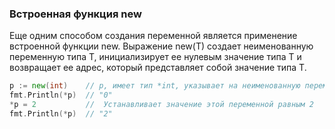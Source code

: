 ### Встроенная функция new  

Еще одним способом создания переменной является применение встроенной функции new.
Выражение new(T) создает неименованную переменную типа T,
инициализирует ее нулевым значение типа T и возвращает ее адрес,
который представляет собой значение типа T.
```go
p := new(int)    // p, имеет тип *int, указывает на неименованную переменную типа int  
fmt.Println(*p)  // "0"
*p = 2           //  Устанавливает значение этой переменной равным 2
fmt.Println(*p)  // "2"

```